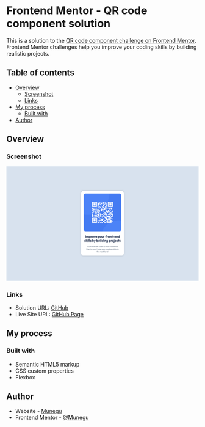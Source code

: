 # Frontend Mentor - QR code component solution

This is a solution to the [QR code component challenge on Frontend Mentor](https://www.frontendmentor.io/challenges/qr-code-component-iux_sIO_H). Frontend Mentor challenges help you improve your coding skills by building realistic projects. 

## Table of contents

- [Overview](#overview)
  - [Screenshot](#screenshot)
  - [Links](#links)
- [My process](#my-process)
  - [Built with](#built-with)
- [Author](#author)


## Overview

### Screenshot

![](./images/screenshot.png)

### Links

- Solution URL: [GitHub](https://github.com/Munegu/qr-code-frontend-challenge)
- Live Site URL: [GitHub Page](https://munegu.github.io/qr-code-frontend-challenge/)

## My process

### Built with

- Semantic HTML5 markup
- CSS custom properties
- Flexbox


## Author

- Website - [Munegu](https://github.com/Munegu)
- Frontend Mentor - [@Munegu](https://www.frontendmentor.io/profile/Munegu)
